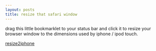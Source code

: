 ```yaml
---
layout: posts
title: resize that safari window
---
```

drag this little bookmarklet to your status bar and click it to resize your browser window to the dimensions used by iphone / ipod touch.

<a href="javascript:function resize_window_to_iphone_dimensions() {window.scrollTo(0,0);resizeTo(320,480);} resize_window_to_iphone_dimensions();">resize2iphone</a>

